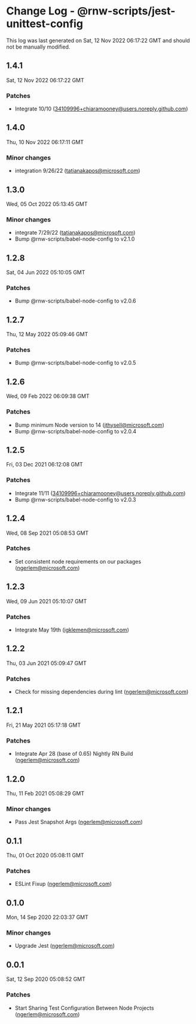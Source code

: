 # Change Log - @rnw-scripts/jest-unittest-config

This log was last generated on Sat, 12 Nov 2022 06:17:22 GMT and should not be manually modified.

<!-- Start content -->

## 1.4.1

Sat, 12 Nov 2022 06:17:22 GMT

### Patches

- Integrate 10/10 (34109996+chiaramooney@users.noreply.github.com)

## 1.4.0

Thu, 10 Nov 2022 06:17:11 GMT

### Minor changes

- integration 9/26/22 (tatianakapos@microsoft.com)

## 1.3.0

Wed, 05 Oct 2022 05:13:45 GMT

### Minor changes

- integrate 7/29/22 (tatianakapos@microsoft.com)
- Bump @rnw-scripts/babel-node-config to v2.1.0

## 1.2.8

Sat, 04 Jun 2022 05:10:05 GMT

### Patches

- Bump @rnw-scripts/babel-node-config to v2.0.6

## 1.2.7

Thu, 12 May 2022 05:09:46 GMT

### Patches

- Bump @rnw-scripts/babel-node-config to v2.0.5

## 1.2.6

Wed, 09 Feb 2022 06:09:38 GMT

### Patches

- Bump minimum Node version to 14 (jthysell@microsoft.com)
- Bump @rnw-scripts/babel-node-config to v2.0.4

## 1.2.5

Fri, 03 Dec 2021 06:12:08 GMT

### Patches

- Integrate 11/11 (34109996+chiaramooney@users.noreply.github.com)
- Bump @rnw-scripts/babel-node-config to v2.0.3

## 1.2.4

Wed, 08 Sep 2021 05:08:53 GMT

### Patches

- Set consistent node requirements on our packages (ngerlem@microsoft.com)

## 1.2.3

Wed, 09 Jun 2021 05:10:07 GMT

### Patches

- Integrate May 19th (igklemen@microsoft.com)

## 1.2.2

Thu, 03 Jun 2021 05:09:47 GMT

### Patches

- Check for missing dependencies during lint (ngerlem@microsoft.com)

## 1.2.1

Fri, 21 May 2021 05:17:18 GMT

### Patches

- Integrate Apr 28 (base of 0.65) Nightly RN Build (ngerlem@microsoft.com)

## 1.2.0

Thu, 11 Feb 2021 05:08:29 GMT

### Minor changes

- Pass Jest Snapshot Args (ngerlem@microsoft.com)

## 0.1.1

Thu, 01 Oct 2020 05:08:11 GMT

### Patches

- ESLint Fixup (ngerlem@microsoft.com)

## 0.1.0

Mon, 14 Sep 2020 22:03:37 GMT

### Minor changes

- Upgrade Jest (ngerlem@microsoft.com)

## 0.0.1

Sat, 12 Sep 2020 05:08:52 GMT

### Patches

- Start Sharing Test Configuration Between Node Projects (ngerlem@microsoft.com)
